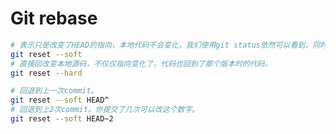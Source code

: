 # Git rebase

```bash
# 表示只是改变了HEAD的指向，本地代码不会变化，我们使用git status依然可以看到，同时也可以git commit提交
git reset --soft
# 直接回改变本地源码，不仅仅指向变化了，代码也回到了那个版本时的代码。
git reset --hard
```



```bash
# 回退到上一次commit。
git reset --soft HEAD^ 
# 回退到上2次commit。你提交了几次可以改这个数字。
git reset --soft HEAD~2 
```

